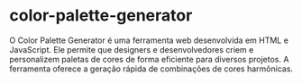 # color-palette-generator
O Color Palette Generator é uma ferramenta web desenvolvida em HTML e JavaScript. Ele permite que designers e desenvolvedores criem e personalizem paletas de cores de forma eficiente para diversos projetos. A ferramenta oferece a geração rápida de combinações de cores harmônicas.
